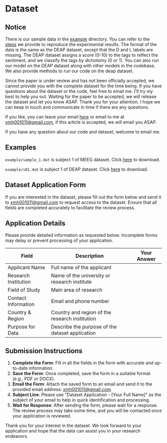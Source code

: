 # Dataset

## Notice

There is our sample data in the [example](../example) directory. You can refer to the [steps](./run.md) we provide to reproduce the experimental results. The format of the data is the same as the DEAP dataset, except that the D and L labels are missing. The DEAP dataset assigns a score (0-10) to the tags to reflect the sentiment, and we classify the tags by dichotomy (0 or 1). You can also run our model on the DEAP dataset along with other models in the codebase. We also provide methods to run our code on the deap dataset. 

Since the paper is under review and has not been officially accepted, we cannot provide you with the complete dataset for the time being. If you have questions about the dataset or the code, feel free to email me. I'll try my best to help you out. Waiting for the paper to be accepted, we will release the dataset and let you know ASAP. Thank you for your attention. I hope we can keep in touch and communicate in time if there are any questions.

If you like, you can leave your email [here](https://github.com/xmh1011/AT-DGNN/issues/13) or email to me at [xmh001011@gmail.com](mailto:xmh001011@gmail.com), if this article is accepted, we will email you ASAP.

If you have any question about our code and dataset, welcome to email me.

## Examples

`example/sample_1.dat` is subject 1 of MEEG dataset. Click [here](https://drive.google.com/uc?export=download&id=1x2Ud8S2fjtS95LLd3dAZ-kQbrNEzPHYW) to download.

`example/s01.dat` is subject 1 of DEAP dataset. Click [here](https://drive.google.com/uc?export=download&id=16U0uMb_VFvuFsoz26YdKK9HHAz9rK6ZN) to download.

## Dataset Application Form

If you are interested in the dataset, please fill out the form below and send it to [xmh001011@gmail.com](mailto:xmh001011@gmail.com) to request access to the dataset. Ensure that all fields are completed accurately to facilitate the review process.

## Application Details

Please provide detailed information as requested below. Incomplete forms may delay or prevent processing of your application.

| Field                | Description                                     | Your Answer |
|----------------------|-------------------------------------------------|-------------|
| Applicant Name       | Full name of the applicant                      |             |
| Research Institution | Name of the university or research institute    |             |
| Field of Study       | Main area of research                           |             |
| Contact Information  | Email and phone number                          |             |
| Country & Region     | Country and region of the research institution  |             |
| Purpose for Data     | Describe the purpose of the dataset application |             |

## Submission Instructions

1. **Complete the Form**: Fill in all the fields in the form with accurate and up-to-date information.
2. **Save the Form**: Once completed, save the form in a suitable format (e.g., PDF or DOCX).
3. **Email the Form**: Attach the saved form to an email and send it to the provided email address: [xmh001011@gmail.com](mailto:xmh001011@gmail.com).
4. **Subject Line**: Please use "Dataset Application - [Your Full Name]" as the subject of your email to help in quick identification and processing.
5. **Wait for Response**: After sending the form, please wait for a response. The review process may take some time, and you will be contacted once your application is reviewed.

Thank you for your interest in the dataset. We look forward to your application and hope that the data can assist you in your research endeavors.
